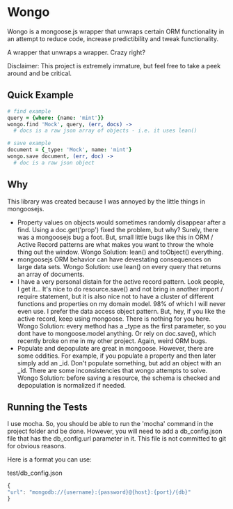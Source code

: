 # Wongo

Wongo is a mongoose.js wrapper that unwraps certain ORM functionality in an attempt to reduce code, increase predictibility and tweak functionality. 

A wrapper that unwraps a wrapper. Crazy right?

Disclaimer: This project is extremely immature, but feel free to take a peek around and be critical. 

## Quick Example

```coffeescript
# find example
query = {where: {name: 'mint'}}
wongo.find 'Mock', query, (err, docs) ->
  # docs is a raw json array of objects - i.e. it uses lean()

# save example
document = {_type: 'Mock', name: 'mint'}
wongo.save document, (err, doc) ->
  # doc is a raw json object
```

## Why

This library was created because I was annoyed by the little things in mongoosejs. 

* Property values on objects would sometimes randomly disappear after a find. Using a doc.get('prop') fixed the problem, but why? Surely, there was a mongoosejs bug a foot. But, small little bugs like this in ORM / Active Record patterns are what makes you want to throw the whole thing out the window. Wongo Solution: lean() and toObject() everything. 
* mongoosejs ORM behavior can have devestating consequences on large data sets. Wongo Solution: use lean() on every query that returns an array of documents.  
* I have a very personal distain for the active record pattern. Look people, I get it... It's nice to do resource.save() and not bring in another import / require statement, but it is also nice not to have a cluster of different functions and properties on my domain model. 98% of which I will never even use. I prefer the data access object pattern. But, hey, if you like the active record, keep using mongoose. There is nothing for you here. Wongo Solution: every method has a _type as the first parameter, so you dont have to mongoose.model anything. Or rely on doc.save(), which recently broke on me in my other project. Again, weird ORM bugs. 
* Populate and depopulate are great in mongoose. However, there are some oddities. For example, if you populate a property and then later simply add an _id. Don't populate something, but add an object with an _id. There are some inconsistencies that wongo attempts to solve. Wongo Solution: before saving a resource, the schema is checked and depopulation is normalized if needed.


## Running the Tests

I use mocha. So, you should be able to run the 'mocha' command in the project folder and be done. However, you will need to add a db_config.json file that has the db_config.url parameter in it. This file is not committed to git for obvious reasons. 

Here is a format you can use:

test/db_config.json

```javascript
{
"url": "mongodb://{username}:{password}@{host}:{port}/{db}"
}
```

